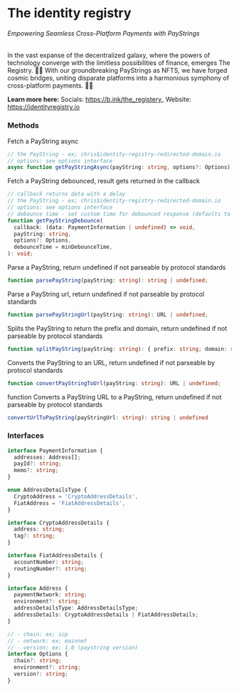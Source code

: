 # The identity registry

###### Empowering Seamless Cross-Platform Payments with PayStrings

In the vast expanse of the decentralized galaxy, where the powers of technology converge with the limitless possibilities of finance, emerges The Registry. 🌌✨ With our groundbreaking PayStrings as NFTS, we have forged cosmic bridges, uniting disparate platforms into a harmonious symphony of cross-platform payments. 💫💸

**Learn more here:**
Socials: https://b.ink/the_registery_
Website: https://identityregistry.io

### Methods

Fetch a PayString async

```ts
// the PayString - ex; chris$identity-registry-redirected-domain.io
// options: see options interface
async function getPayStringAsync(payString: string, options?: Options): Promise<PaymentInformation | undefined>;
```

Fetch a PayString debounced, result gets returned in the callback

```ts
// callback returns data with a delay
// the PayString - ex; chris$identity-registry-redirected-domain.io
// options: see options interface
// debounce time - set custom time for debounced response (defaults to 300ms)
function getPayStringDebounce(
  callback: (data: PaymentInformation | undefined) => void,
  payString: string,
  options?: Options,
  debounceTime = minDebounceTime,
): void;
```

Parse a PayString, return undefined if not parseable by protocol standards

```ts
function parsePayString(payString: string): string | undefined;
```

Parse a PayString url, return undefined if not parseable by protocol standards

```ts
function parsePayStringUrl(payString: string): URL | undefined;
```

Splits the PayString to return the prefix and domain, return undefined if not parseable by protocol standards

```ts
function splitPayString(payString: string): { prefix: string; domain: string } | undefined;
```

Converts the PayString to an URL, return undefined if not parseable by protocol standards

```ts
function convertPayStringToUrl(payString: string): URL | undefined;
```

function Converts a PayString URL to a PayString, return undefined if not parseable by protocol standards

```ts
convertUrlToPayString(payStringUrl: string): string | undefined
```

### Interfaces

```ts
interface PaymentInformation {
  addresses: Address[];
  payId?: string;
  memo?: string;
}
```

```ts
enum AddressDetailsType {
  CryptoAddress = 'CryptoAddressDetails',
  FiatAddress = 'FiatAddressDetails',
}
```

```ts
interface CryptoAddressDetails {
  address: string;
  tag?: string;
}
```

```ts
interface FiatAddressDetails {
  accountNumber: string;
  routingNumber?: string;
}
```

```ts
interface Address {
  paymentNetwork: string;
  environment?: string;
  addressDetailsType: AddressDetailsType;
  addressDetails: CryptoAddressDetails | FiatAddressDetails;
}
```

```ts
// - chain: ex; icp
// - network: ex; mainnet
// - version: ex; 1.0 (paystring version)
interface Options {
  chain?: string;
  environment?: string;
  version?: string;
}
```
